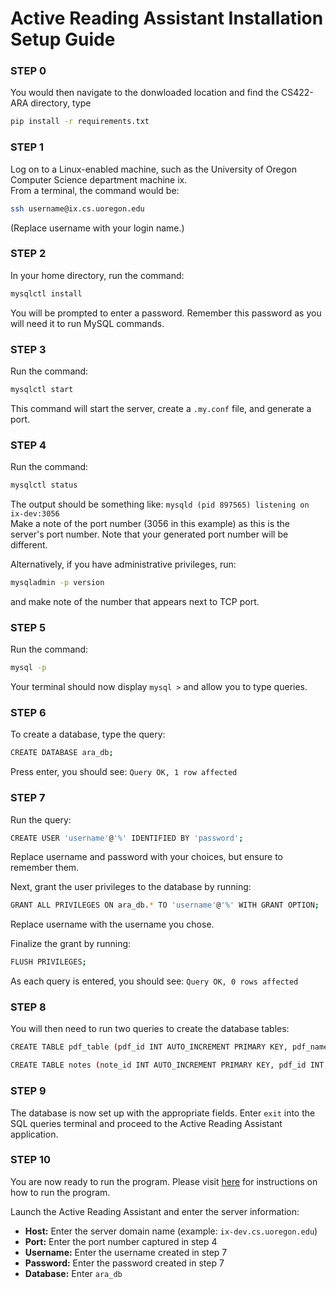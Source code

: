 # Active Reading Assistant Installation Setup Guide

### STEP 0
You would then navigate to the donwloaded location and find the CS422-ARA directory, type
```bash
pip install -r requirements.txt
```

### STEP 1
Log on to a Linux-enabled machine, such as the University of Oregon Computer Science department machine ix.  
From a terminal, the command would be:  
```bash
ssh username@ix.cs.uoregon.edu
```
(Replace username with your login name.)

### STEP 2
In your home directory, run the command:  
```bash
mysqlctl install
```
You will be prompted to enter a password. Remember this password as you will need it to run MySQL commands.

### STEP 3
Run the command:  
```bash
mysqlctl start 
```
This command will start the server, create a `.my.conf` file, and generate a port.

### STEP 4
Run the command:
```bash
mysqlctl status
```
The output should be something like: `mysqld (pid 897565) listening on ix-dev:3056`  
Make a note of the port number (3056 in this example) as this is the server's port number. Note that your generated port number will be different.  

Alternatively, if you have administrative privileges, run:  
```bash
mysqladmin -p version 
```
and make note of the number that appears next to TCP port.

### STEP 5
Run the command: 
```bash
mysql -p
```
Your terminal should now display `mysql >` and allow you to type queries.

### STEP 6
To create a database, type the query:  
```bash
CREATE DATABASE ara_db;
```

Press enter, you should see: `Query OK, 1 row affected`
### STEP 7
Run the query: 
```bash
CREATE USER 'username'@'%' IDENTIFIED BY 'password';
```
Replace username and password with your choices, but ensure to remember them.  

Next, grant the user privileges to the database by running:  
```bash
GRANT ALL PRIVILEGES ON ara_db.* TO 'username'@'%' WITH GRANT OPTION; 
```
Replace username with the username you chose.  

Finalize the grant by running:  
```bash
FLUSH PRIVILEGES;
```
As each query is entered, you should see: `Query OK, 0 rows affected`

### STEP 8
You will then need to run two queries to create the database tables: 
```bash
CREATE TABLE pdf_table (pdf_id INT AUTO_INCREMENT PRIMARY KEY, pdf_name VARCHAR(255) NOT NULL, pdf_location VARCHAR(255) NOT NULL, highlighted_pdf_location VARCHAR(255)); 
```
```bash
CREATE TABLE notes (note_id INT AUTO_INCREMENT PRIMARY KEY, pdf_id INT, note LONGTEXT, note_name VARCHAR(255) NOT NULL, FOREIGN KEY (pdf_id) REFERENCES pdf_table(pdf_id));
```

### STEP 9
The database is now set up with the appropriate fields. Enter `exit` into the SQL queries terminal and proceed to the Active Reading Assistant application.

### STEP 10
You are now ready to run the program. Please visit [here](https://github.com/solomonhas/CS422-ARA/blob/main/README.md) for instructions on how to run the program.

Launch the Active Reading Assistant and enter the server information:
- **Host:** Enter the server domain name (example: `ix-dev.cs.uoregon.edu`)
- **Port:** Enter the port number captured in step 4
- **Username:** Enter the username created in step 7
- **Password:** Enter the password created in step 7
- **Database:** Enter `ara_db`
